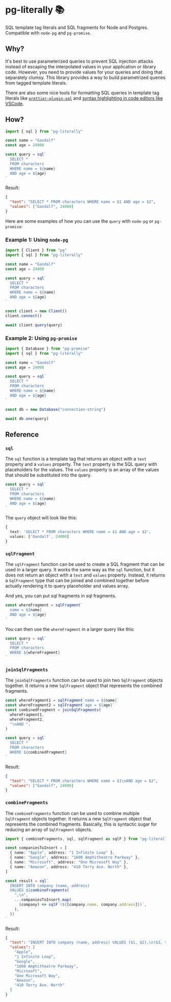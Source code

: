 # pg-literally 📚

SQL template tag literals and SQL fragments for Node and Postgres. Compatible with `node-pg` and `pg-promise`.

## Why?

It's best to use parameterized queries to prevent SQL injection attacks instead of escaping the interpolated values in your application or library code. However, you need to provide values for your queries and doing that separately clumsy. This library provides a way to build parametrized queries from tagged template literals.

There are also some nice tools for formatting SQL queries in template tag literals like [`prettier-plugin-sql`](https://github.com/un-ts/prettier/tree/master/packages/sql) and [syntax highlighting in code editors like VSCode](https://marketplace.visualstudio.com/items?itemName=frigus02.vscode-sql-tagged-template-literals).

## How?

```ts
import { sql } from "pg-literally"

const name = "Gandalf"
const age = 24000

const query = sql`
  SELECT *
  FROM characters
  WHERE name = ${name}
  AND age = ${age}
`
```

Result:

```json
{
  "text": "SELECT * FROM characters WHERE name = $1 AND age = $2",
  "values": ["Gandalf", 24000]
}
```

Here are some examples of how you can use the `query` with `node-pg` or `pg-promise`:

### Example 1: Using `node-pg`

```ts
import { Client } from "pg"
import { sql } from "pg-literally"

const name = "Gandalf"
const age = 24000

const query = sql`
  SELECT *
  FROM characters
  WHERE name = ${name}
  AND age = ${age}
`

const client = new Client()
client.connect()

await client.query(query)
```

### Example 2: Using `pg-promise`

```ts
import { Database } from "pg-promise"
import { sql } from "pg-literally"

const name = "Gandalf"
const age = 24000

const query = sql`
  SELECT *
  FROM characters
  WHERE name = ${name}
  AND age = ${age}
`

const db = new Database("connection-string")

await db.one(query)
```

## Reference

### `sql`

The `sql` function is a template tag that returns an object with a `text` property and a `values` property. The `text` property is the SQL query with placeholders for the values. The `values` property is an array of the values that should be substituted into the query.

```ts
const query = sql`
  SELECT *
  FROM characters
  WHERE name = ${name}
  AND age = ${age}
`
```

The `query` object will look like this:

```ts
{
  text: 'SELECT * FROM characters WHERE name = $1 AND age = $2',
  values: ['Gandalf', 24000]
}
```

### `sqlFragment`

The `sqlFragment` function can be used to create a SQL fragment that can be used in a larger query. It works the same way as the `sql` function, but it does not return an object with a `text` and `values` property. Instead, it returns a `SqlFragment` type that can be joined and combined together before actually rendering it to query placeholder and values array.

And yes, you can put sql fragments in sql fragments.

```ts
const whereFragment = sqlFragment`
  name = ${name}
  AND age = ${age}
`
```

You can then use the `whereFragment` in a larger query like this:

```ts
const query = sql`
  SELECT *
  FROM characters
  WHERE ${whereFragment}
`
```

### `joinSqlFragments`

The `joinSqlFragments` function can be used to join two `SqlFragment` objects together. It returns a new `SqlFragment` object that represents the combined fragments.

```ts
const whereFragment1 = sqlFragment`name = ${name}`
const whereFragment2 = sqlFragment`age = ${age}`
const combinedFragment = joinSqlFragments(
  whereFragment1,
  whereFragment2,
  "\nAND ",
)

const query = sql`
  SELECT *
  FROM characters
  WHERE ${combinedFragment}
`
```

Result:

```json
{
  "text": "SELECT * FROM characters WHERE name = $1\nAND age = $2",
  "values": ["Gandalf", 24000]
}
```

### `combineFragments`

The `combineFragments` function can be used to combine multiple `SqlFragment` objects together. It returns a new `SqlFragment` object that represents the combined fragments. Basically, this is syntactic sugar for reducing an array of `SqlFragment` objects.

```ts
import { combineFragments, sql, sqlFragment as sqlF } from "pg-literally"

const companiesToInsert = [
  { name: "Apple", address: "1 Infinite Loop" },
  { name: "Google", address: "1600 Amphitheatre Parkway" },
  { name: "Microsoft", address: "One Microsoft Way" },
  { name: "Amazon", address: "410 Terry Ave. North" },
]

const result = sql`
  INSERT INTO company (name, address)
  VALUES ${combineFragments(
    ",\n",
    ...companiesToInsert.map(
      (company) => sqlF`(${[company.name, company.address]})`,
    ),
  )}
`
```

Result:

```json
{
  "text": "INSERT INTO company (name, address) VALUES ($1, $2),\n($3, $4),\n($5, $6),\n($7, $8)",
  "values": [
    "Apple",
    "1 Infinite Loop",
    "Google",
    "1600 Amphitheatre Parkway",
    "Microsoft",
    "One Microsoft Way",
    "Amazon",
    "410 Terry Ave. North"
  ]
}
```
